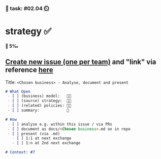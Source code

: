 ### 💪 task: #02.04 [⏲️](https://youtu.be/h1uaTOmvZbA)

# strategy ✅

#### 🏅 5‰

[Create new issue (one per team)](https://github.com/digital-sustainability/module-eoss-hs24-sandbox/issues/new) and "link" via reference [here](https://github.com/digital-sustainability/module-eoss-hs24-sandbox/issues/7)
--
Title: `<Chosen business> - Analyse, document and present`

```md
# What Open
 - [ ] (business) model:   🧑‍💼
 - [ ] (source) strategy:  🧑‍🎨
 - [ ] (related) policies: 🧑‍💻
 - [ ] summary:            🤵

# How
 - [ ] analyse e.g. within this issue / via PRs
 - [ ] document as docs/<Chosen business>.md on in repo 
 - [ ] present (via .md) 
   - [ ] 1:1 at next exchange
   - [ ] 1:n at 2nd next exchange

# Context: #7
```